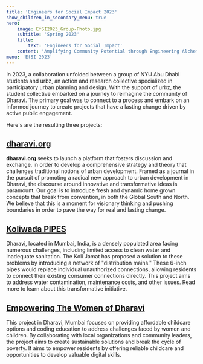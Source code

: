 ```yaml
---
title: 'Engineers for Social Impact 2023'
show_children_in_secondary_menu: true
hero:
    image: EfSI2023_Group-Photo.jpg
    subtitle: 'Spring 2023'
    title:
        text: 'Engineers for Social Impact'
    content: 'Amplifying Community Potential through Engineering Alchemy'
menu: 'EfSI 2023'
---
```


In 2023, a collaboration unfolded between a group of NYU Abu Dhabi students and urbz, an action and research collective specialized in  participatory urban planning and design. With the support of urbz, the student collective embarked on a journey to reimagine the community of Dharavi. The primary goal was to connect to a process and embark on an informed journey to create projects that have a lasting change driven by active public engagement.

Here's are the resulting three projects:

## [dharavi.org](dharavi-org)

**dharavi.org** seeks to launch a platform that fosters discussion and exchange, in order to develop a comprehensive strategy and theory that challenges traditional notions of urban development. Framed as a journal in the pursuit of promoting a radical new approach to urban development in Dharavi, the discourse around innovative and transformative ideas is paramount. Our goal is to introduce fresh and dynamic home grown concepts that break from convention, in both the Global South and North. We believe that this is a moment for visionary thinking and pushing boundaries in order to pave the way for real and lasting change.
 
## [Koliwada PIPES](koliwada-pipeline)

Dharavi, located in Mumbai, India, is a densely populated area facing numerous challenges, including limited access to clean water and inadequate sanitation. The Koli Jamat has proposed a solution to these problems by introducing a network of "distribution mains." These 6-inch pipes would replace individual unauthorized connections, allowing residents to connect their existing consumer connections directly. This project aims to address water contamination, maintenance costs, and other issues. Read more to learn about this transformative initiative.

## [Empowering The Women of Dharavi](women-of-dharavi)

This project in Dharavi, Mumbai focuses on providing affordable childcare options and coding education to address challenges faced by women and children. By collaborating with local organizations and community leaders, the project aims to create sustainable solutions and break the cycle of poverty. It aims to empower residents by offering reliable childcare and opportunities to develop valuable digital skills.